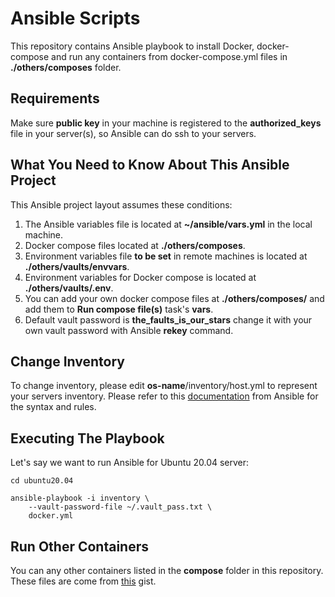 # Ansible Scripts

This repository contains Ansible playbook to install Docker, docker-compose and run any containers from docker-compose.yml files in __./others/composes__ folder.

## Requirements

Make sure __public key__ in your machine is registered to the __authorized_keys__ file in your server(s), so Ansible can do ssh to your servers.

## What You Need to Know About This Ansible Project

This Ansible project layout assumes these conditions:

1. The Ansible variables file is located at __~/ansible/vars.yml__ in the local machine.
2. Docker compose files located at __./others/composes__.
3. Environment variables file __to be set__ in remote machines is located at __./others/vaults/envvars__.
4. Environment variables for Docker compose is located at __./others/vaults/.env__.
5. You can add your own docker compose files at __./others/composes/__ and add them to __Run compose file(s)__ task's __vars__.
6. Default vault password is __the_faults_is_our_stars__ change it with your own vault password with Ansible __rekey__ command.

## Change Inventory

To change inventory, please edit __os-name__/inventory/host.yml to represent your servers inventory. Please refer to this [documentation](https://docs.ansible.com/ansible/latest/network/getting_started/first_inventory.html) from Ansible for the syntax and rules.

## Executing The Playbook

Let's say we want to run Ansible for Ubuntu 20.04 server:

```shell
cd ubuntu20.04

ansible-playbook -i inventory \
    --vault-password-file ~/.vault_pass.txt \
    docker.yml
```

## Run Other Containers

You can any other containers listed in the __compose__ folder in this repository. These files are come from [this](https://gist.github.com/namikazebadri) gist.